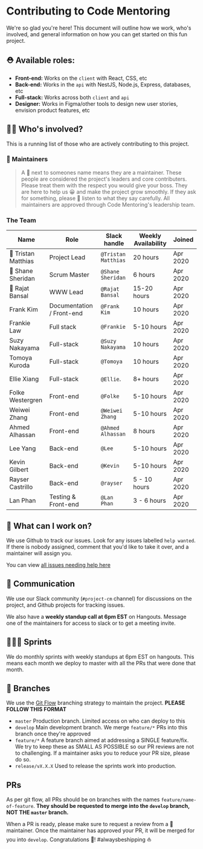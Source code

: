# Contributing to Code Mentoring

We're so glad you're here! This document will outline how we work, who's involved,
and general information on how you can get started on this fun project.

## ⛑ Available roles:

- **Front-end:** Works on the `client` with React, CSS, etc
- **Back-end:** Works in the `api` with NestJS, Node.js, Express, databases, etc
- **Full-stack:** Works across both `client` and `api`
- **Designer:** Works in Figma/other tools to design new user stories, envision product features, etc

## 👨‍💼 Who's involved?

This is a running list of those who are actively contributing to this project.

### 🧢 Maintainers

> A 🧢 next to someones name means they are a maintainer. These people are considered
> the project's leaders and core contributers. Please treat them with the respect
> you would give your boss. They are here to help us 😀 and make the project grow
> smoothly. If they ask for something, please 🙏 listen to what they say carefully.
> All maintainers are approved through Code Mentoring's leadership team.

### The Team

| Name                | Role                      | Slack handle        | Weekly Availability | Joined   |
| ------------------- | ------------------------- | ------------------- | ------------------- | -------- |
| 🧢 Tristan Matthias | Project Lead              | `@Tristan Matthias` | 20 hours            | Apr 2020 |
| 🧢 Shane Sheridan   | Scrum Master              | `@Shane Sheridan`   | 6 hours             | Apr 2020 |
| 🧢 Rajat Bansal     | WWW Lead                  | `@Rajat Bansal`     | 15-20 hours         | Apr 2020 |
| Frank Kim           | Documentation / Front-end | `@Frank Kim`        | 10 hours            | Apr 2020 |
| Frankie Law         | Full stack                | `@Frankie`          | 5-10 hours          | Apr 2020 |
| Suzy Nakayama       | Full-stack                | `@Suzy Nakayama`    | 10 hours            | Apr 2020 |
| Tomoya Kuroda       | Full-stack                | `@Tomoya`           | 10 hours            | Apr 2020 |
| Ellie Xiang         | Full-stack                | `@Ellie`.           | 8+ hours            | Apr 2020 |
| Folke Westergren    | Front-end                 | `@Folke`            | 5-10 hours          | Apr 2020 |
| Weiwei Zhang        | Front-end                 | `@Weiwei Zhang`     | 5-10 hours          | Apr 2020 |
| Ahmed Alhassan      | Front-end                 | `@Ahmed Alhassan`   | 8 hours             | Apr 2020 |
| Lee Yang            | Back-end                  | `@Lee`              | 5-10 hours          | Apr 2020 |
| Kevin Gilbert       | Back-end                  | `@Kevin`            | 5-10 hours          | Apr 2020 |
| Rayser Castrillo    | Back-end                  | `@rayser`           | 5 - 10 hours        | Apr 2020 |
| Lan Phan            | Testing & Front-end       | `@Lan Phan`         | 3 - 6 hours         | Apr 2020 |

## 🔧 What can I work on?

We use Github to track our issues. Look for any issues labelled `help wanted`. If
there is nobody assigned, comment that you'd like to take it over, and a maintainer
will assign you.

You can view [all issues needing help here](https://github.com/code-mentoring/learn/issues?q=is%3Aissue+is%3Aopen+label%3A%22help+wanted%22)

## 💬 Communication

We use our Slack community (`#project-cm` channel) for discussions on the project,
and Github projects for tracking issues.

We also have a **weekly standup call at 6pm EST** on Hangouts. Message one of the
maintainers for access to slack or to get a meeting invite.

## 🏃🏻‍♀️ Sprints

We do monthly sprints with weekly standups at 6pm EST on hangouts. This means
each month we deploy to master with all the PRs that were done that month.

## 🌳 Branches

We use the [Git Flow](https://danielkummer.github.io/git-flow-cheatsheet/) branching
strategy to maintain the project. **PLEASE FOLLOW THIS FORMAT**

- `master` Production branch. Limited access on who can deploy to this
- `develop` Main development branch. We merge `feature/*` PRs into this branch
  once they're approved
- `feature/*` A feature branch aimed at addressing a SINGLE feature/fix. We try
  to keep these as SMALL AS POSSIBLE so our PR reviews are not to challenging. If
  a maintainer asks you to reduce your PR size, please do so.
- `release/vX.X.X` Used to release the sprints work into production.


## PRs

As per git flow, all PRs should be on branches with the names `feature/name-of-feature`.
**They should be requested to merge into the `develop` branch, NOT THE `master` branch.**

When a PR is ready, please make sure to request a review from a 🧢 maintainer.
Once the maintainer has approved your PR, it will be merged for you into `develop`.
Congratulations 🎉! #alwaysbeshipping ⛵️
